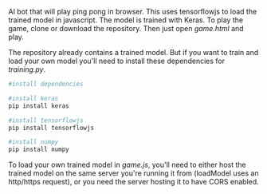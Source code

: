 AI bot that will play ping pong in browser. This uses tensorflowjs to load the trained model in javascript. The model is trained with Keras. To play the game, clone or download the repository. Then just open *game.html* and play. 

The repository already contains a trained model. But if you want to train and load your own model you'll need to install these dependencies for *training.py*.

```bash
#install dependencies

#install keras
pip install keras

#install tensorflowjs
pip install tensorflowjs

#install numpy
pip install numpy
```

To load your own trained model in *game.js*, you'll need to either host the trained model on the same server you're running it from (loadModel uses an http/https request), or you need the server hosting it to have CORS enabled.
